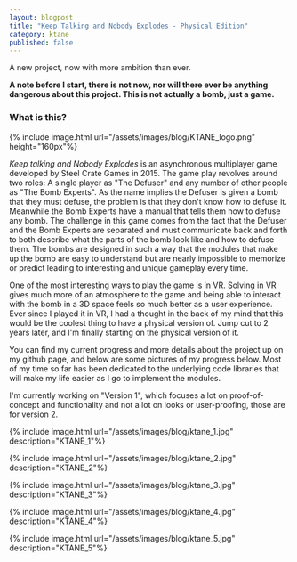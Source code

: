 ```yaml
---
layout: blogpost
title: "Keep Talking and Nobody Explodes - Physical Edition"
category: ktane
published: false
---
```


A new project, now with more ambition than ever.

**A note before I start, there is not now, nor will there ever be anything 
dangerous about this project. This is not actually a bomb, just a game.**

### What is this? ###

{% include image.html url="/assets/images/blog/KTANE_logo.png" height="160px"%}

*Keep talking and Nobody Explodes* is an asynchronous multiplayer game
developed by Steel Crate Games in 2015. The game play revolves around two
roles: A single player as "The Defuser" and any number of other people as "The
Bomb Experts". As the name implies the Defuser is given a bomb that they must
defuse, the problem is that they don't know how to defuse it. Meanwhile the
Bomb Experts have a manual that tells them how to defuse any bomb. The
challenge in this game comes from the fact that the Defuser and the Bomb
Experts are separated and must communicate back and forth to both describe what
the parts of the bomb look like and how to defuse them. The bombs are designed
in such a way that the modules that make up the bomb are easy to understand but
are nearly impossible to memorize or predict leading to interesting and unique
gameplay every time.

One of the most interesting ways to play the game is in VR. Solving in VR gives
much more of an atmosphere to the game and being able to interact with the bomb
in a 3D space feels so much better as a user experience. Ever since I played it
in VR, I had a thought in the back of my mind that this would be the coolest
thing to have a physical version of. Jump cut to 2 years later, and I'm finally
starting on the physical version of it.

You can find my current progress and more details about the project up on my
github page, and below are some pictures of my progress below. Most of my time so far has been dedicated to the underlying code libraries that will make my
life easier as I go to implement the modules. 

I'm currently working on "Version 1", which focuses a lot on proof-of-concept
and functionality and not a lot on looks or user-proofing, those are for
version 2.

{% include image.html url="/assets/images/blog/ktane_1.jpg"
description="KTANE_1"%}

{% include image.html url="/assets/images/blog/ktane_2.jpg"
description="KTANE_2"%}

{% include image.html url="/assets/images/blog/ktane_3.jpg"
description="KTANE_3"%}

{% include image.html url="/assets/images/blog/ktane_4.jpg"
description="KTANE_4"%}

{% include image.html url="/assets/images/blog/ktane_5.jpg"
description="KTANE_5"%}